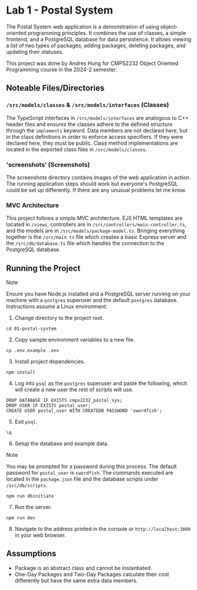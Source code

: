 # Lab 1 - Postal System

The Postal System web application is a demonstration of using object-oriented programming principles. It combines the use of classes, a simple frontend, and a PostgreSQL database for data persistence. It allows viewing a list of two types of packages, adding packages, deleting packages, and updating their statuses.

This project was done by Andres Hung for CMPS2232 Object Oriented Programming course in the 2024-2 semester.

## Noteable Files/Directories

### `/src/models/classes` & `/src/models/interfaces` (Classes)

The TypeScript interfaces in `/src/models/interfaces` are analogous to C++ header files and ensures the classes adhere to the defined structure through the `implements` keyword. Data members are not declared here, but in the class definitions in order to enforce access specifiers. If they were declared here, they must be public. Class method implementations are located in the exported class files in `/src/models/classes`.

### 'screenshots' (Screenshots)

The screenshots directory contains images of the web application in action. The running application steps should work but everyone's PostgreSQL could be set up differently. If there are any unusual problems let me know.

### MVC Architecture

This project follows a simple MVC architecture. EJS HTML templates are located in `/views`, controllers are in `/src/controllers/main-controller.ts`, and the models are in `/src/models/package-model.ts`. Bringing everything together is the `/src/main.ts` file which creates a basic Express server and the `/src/db/database.ts` file which handles the connection to the PostgreSQL database.

## Running the Project

> [!NOTE]  
> Ensure you have Node.js installed and a PostgreSQL server running on your machine with a `postgres` superuser and the default `postgres` database. Instructions assume a Linux environment.

1. Change directory to the project root.

```
cd 01-postal-system
```

2. Copy sample environment variables to a new file.

```
cp .env.example .env
```

3. Install project dependencies.

```
npm install
```

4. Log into `psql` as the `postgres` superuser and paste the following, which will create a new user the rest of scripts will use.

```
DROP DATABASE IF EXISTS cmps2232_postal_sys;
DROP USER IF EXISTS postal_user;
CREATE USER postal_user WITH CREATEDB PASSWORD 'swordfish';
```

5. Exit `psql`.

```
\q
```

6. Setup the database and example data.

> [!NOTE]  
> You may be prompted for a password during this process. The default password for `postal_user` is `swordfish`. The commands executed are located in the `package.json` file and the database scripts under `/src/db/scripts`.

```
npm run dbinitiate
```

7. Run the server.

```
npm run dev
```

8. Navigate to the address printed in the console or `http://localhost:3000` in your web browser.

## Assumptions

- Package is an abstract class and cannot be instantiated.
- One-Day Packages and Two-Day Packages calculate their cost differently but have the same extra data members.
